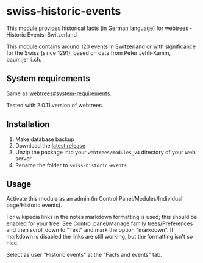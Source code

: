 ﻿# swiss-historic-events
This module provides historical facts (in German language) for [webtrees](https://www.webtrees.net/) - Historic Events: Switzerland

This module contains around 120 events in Switzerland or with significance for the Swiss (since 1291), based on data from Peter Jehli-Kamm, baum.jehli.ch.

## System requirements
Same as [webtrees#system-requirements](https://github.com/fisharebest/webtrees#system-requirements).

Tested with 2.0.11 version of webtrees.

## Installation
1. Make database backup
1. Download the [latest release](https://github.com/hartenthaler/swiss-historic-events/releases/latest)
1. Unzip the package into your `webtrees/modules_v4` directory of your web server
1. Rename the folder to `swiss-historic-events`

## Usage
Activate this module as an admin (in Control Panel/Modules/Individual page/Historic events).

For wikipedia links in the notes markdown formatting is used; this should be enabled for your tree. See Control panel/Manage family trees/Preferences and then scroll down to "Text" and mark the option "markdown".
If markdown is disabled the links are still working, but the formatting isn't so nice.

Select as user "Historic events" at the "Facts and events" tab.